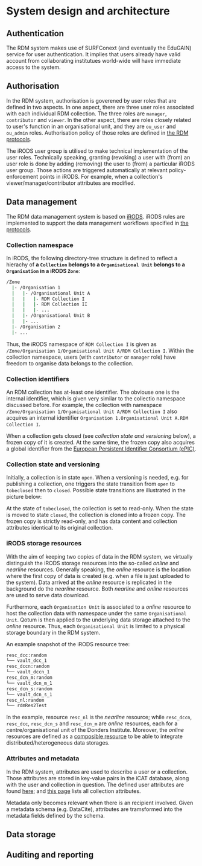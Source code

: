 # System design and architecture

## Authentication

The RDM system makes use of SURFConext (and eventually the EduGAIN) service for user authentication.  It implies that users already have valid account from collaborating institutues world-wide will have immediate access to the system.  

## Authorisation

In the RDM system, authorisation is goverened by user roles that are defined in two aspects. In one aspect, there are three user roles associated with each individual RDM collection. The three roles are `manager`, `contributor` and `viewer`.  In the other aspect, there are roles closely related to user's function in an organisational unit, and they are `ou_user` and `ou_admin` roles.  Authorisation policy of those roles are defined in [the RDM protocols]().

The iRODS user group is utilised to make technical implementation of the user roles.  Technically speaking, granting (revoking) a user with (from) an user role is done by adding (removing) the user to (from) a particular iRODS user group.  Those actions are triggered automatically at relevant policy-enforcement points in iRODS.  For example, when a collection's viewer/manager/contributor attributes are modified.  

## Data management

The RDM data management system is based on [iRODS](http://irods.org).  iRODS rules are implemented to support the data management workflows specified in [the protocols]().

### Collection namespace

In iRODS, the following directory-tree structure is defined to reflect a hierachy of __a `Collection` belongs to a `Organisational Unit` belongs to a `Organisation` in a iRODS `Zone`__:

```bash
/Zone
  |- /Organisation 1
  |   |- /Organisational Unit A
  |   |   |- RDM Collection I
  |   |   |- RDM Collection II
  |   |   |- ...
  |   |- /Organisational Unit B
  |   |- ...
  |- /Organisation 2
  |- ...
```

Thus, the iRODS namespace of `RDM Collection I` is given as `/Zone/Organisation 1/Organisational Unit A/RDM Collection I`.  Within the collection namespace, users (with `contributor` or `manager` role) have freedom to organise data belongs to the collection.

### Collection identifiers

An RDM collection has at-least one identifier.  The obviouse one is the internal identifier, which is given very similar to the collectio namespace discussed before. For example, the collection with namespace `/Zone/Organisation 1/Organisational Unit A/RDM Collection I` also acquires an internal identifier `Organisation 1.Organisational Unit A.RDM Collection I`.

When a collection gets closed (see _collection state and versioning_ below), a frozen copy of it is created.  At the same time, the frozen copy also acquires a global identifier from the [European Persistent Identifier Consortium (ePIC)](http://www.pidconsortium.eu/).

### Collection state and versioning

Initially, a collection is in state `open`.  When a versioning is needed, e.g. for publishing a collection, one triggers the state transition from `open` to `tobeclosed` then to `closed`.  Possible state transitions are illustrated in the picture below:


At the state of `tobeclosed`, the collection is set to read-only.  When the state is moved to state `closed`, the collection is cloned into a frozen copy.  The frozen copy is strictly read-only, and has data content and collection attributes identical to its original collection.

### iRODS storage resources

With the aim of keeping two copies of data in the RDM system, we virtually distinguish the iRODS storage resources into the so-called _online_ and _nearline_ resources.  Generally speaking, the _online_ resource is the location where the first copy of data is created (e.g. when a file is just uploaded to the system).  Data arrived at the _online_ resource is replicated in the background do the _nearline_ resource.  Both _nearline_ and _online_ resources are used to serve data download.

Furthermore, each `Organisation Unit` is associated to a _online_ resource to host the collection data with namespace under the same `Organisational Unit`.  Qotum is then applied to the underlying data storage attached to the _online_ resource.  Thus, each `Organisational Unit` is limited to a physical storage boundary in the RDM system.

An example snapshot of the iRODS resource tree:

```bash
resc_dcc:random
└── vault_dcc_1
resc_dccn:random
└── vault_dccn_1
resc_dcn_m:random
└── vault_dcn_m_1
resc_dcn_s:random
└── vault_dcn_s_1
resc_nl:random
└── rdmRes2Test
```

In the example, resource `resc_nl` is the _nearline_ resource; while `resc_dccn`, `resc_dcc`, `resc_dcn_s` and `resc_dcn_m` are _online_ resources, each for a centre/organisational unit of the Donders Institute.  Moreover, the _online_ resources are defined as a [composible resource](https://docs.irods.org/4.1.7/manual/architecture/#composable-resources) to be able to integrate distributed/heterogeneous data storages.

### Attributes and metadata

In the RDM system, attributes are used to describe a user or a collection.  Those attributes are stored in key-value pairs in the iCAT database, along with the user and collection in question.  The defined user attributes are found [here](user_attributes.md); and [this page](collection_attributes.md) lists all collection attributes. 

Metadata only becomes relevant when there is an recipient involved. Given a metadata schema (e.g. DataCite), attributes are tramsformed into the metadata fields defined by the schema.

## Data storage

## Auditing and reporting
